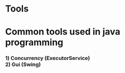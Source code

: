 # Tools

<h1>Common tools used in java programming</h1>

<h3>
1) Concurrency (ExecutorService) <br>
2) Gui (Swing) <br>

</h3>
